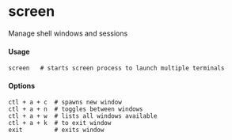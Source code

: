 screen
======

Manage shell windows and sessions


#### Usage

	screen   # starts screen process to launch multiple terminals

#### Options

	ctl + a + c  # spawns new window
	ctl + a + n  # toggles between windows
	ctl + a + w  # lists all windows available
	ctl + a + k  # to exit window
	exit     	 # exits window
